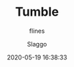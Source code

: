 ---
title: Tumble
icon: /uploads/authors/tumble1999yellow.gif
description: Both Co-owner and Former Co-Owner of BCMC (long story) and the creator of the Texture Pack Manager and Shader Mod
date: 2020-05-19 16:38:33
author:
  - flines
  - Slaggo
---